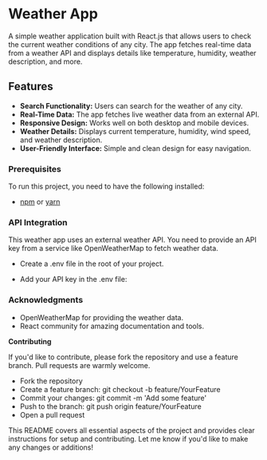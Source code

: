 # Weather App

A simple weather application built with React.js that allows users to check the current weather conditions of any city. The app fetches real-time data from a weather API and displays details like temperature, humidity, weather description, and more.

## Features

- **Search Functionality:** Users can search for the weather of any city.
- **Real-Time Data:** The app fetches live weather data from an external API.
- **Responsive Design:** Works well on both desktop and mobile devices.
- **Weather Details:** Displays current temperature, humidity, wind speed, and weather description.
- **User-Friendly Interface:** Simple and clean design for easy navigation.


### Prerequisites

To run this project, you need to have the following installed:

- [npm](https://www.npmjs.com/) or [yarn](https://yarnpkg.com/)


### API Integration

This weather app uses an external weather API. You need to provide an API key from a service like OpenWeatherMap to fetch weather data.

- Create a .env file in the root of your project.

- Add your API key in the .env file:
  

### Acknowledgments
- OpenWeatherMap for providing the weather data.
- React community for amazing documentation and tools.

**Contributing**

If you'd like to contribute, please fork the repository and use a feature branch. Pull requests are warmly welcome.

- Fork the repository
- Create a feature branch: git checkout -b feature/YourFeature
- Commit your changes: git commit -m 'Add some feature'
- Push to the branch: git push origin feature/YourFeature
- Open a pull request

  
This README covers all essential aspects of the project and provides clear instructions for setup and contributing. Let me know if you'd like to make any changes or additions!


